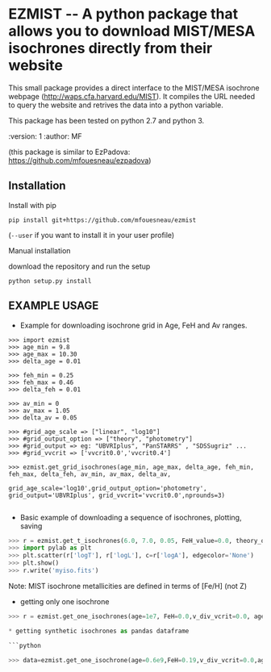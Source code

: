 EZMIST -- A python package that allows you to download MIST/MESA isochrones directly from their website
=======================================================================================================


This small package provides a direct interface to the MIST/MESA isochrone
webpage (http://waps.cfa.harvard.edu/MIST).
It compiles the URL needed to query the website and retrives the data into a
python variable.

This package has been tested on python 2.7 and python 3.

:version: 1
:author: MF

(this package is similar to EzPadova:  https://github.com/mfouesneau/ezpadova)

Installation
------------
Install with pip

```
pip install git+https://github.com/mfouesneau/ezmist
```
(`--user` if you want to install it in your user profile)

Manual installation

download the repository and run the setup

```python setup.py install```



EXAMPLE USAGE
-------------
* Example for downloading isochrone grid  in Age, FeH and Av ranges.
```python3
>>> import ezmist
>>> age_min = 9.8
>>> age_max = 10.30
>>> delta_age = 0.01

>>> feh_min = 0.25
>>> feh_max = 0.46
>>> delta_feh = 0.01

>>> av_min = 0
>>> av_max = 1.05
>>> delta_av = 0.05

>>> #grid_age_scale => ["linear", "log10"]
>>> #grid_output_option => ["theory", "photometry"]
>>> #grid_output => eg: "UBVRIplus", "PanSTARRS" , "SDSSugriz" ...
>>> #grid_vvcrit => ['vvcrit0.0','vvcrit0.4']

>>> ezmist.get_grid_isochrones(age_min, age_max, delta_age, feh_min, feh_max, delta_feh, av_min, av_max, delta_av,
                            grid_age_scale='log10',grid_output_option='photometry', grid_output='UBVRIplus', grid_vvcrit='vvcrit0.0',nprounds=3)


```

* Basic example of downloading a sequence of isochrones, plotting, saving
```python
>>> r = ezmist.get_t_isochrones(6.0, 7.0, 0.05, FeH_value=0.0, theory_output='full')
>>> import pylab as plt
>>> plt.scatter(r['logT'], r['logL'], c=r['logA'], edgecolor='None')
>>> plt.show()
>>> r.write('myiso.fits')
```

Note: MIST isochrone metallicities are defined in terms of [Fe/H] (not Z)

* getting only one isochrone
```python
>>> r = ezmist.get_one_isochrones(age=1e7, FeH=0.0,v_div_vcrit=0.0, age_scale='linear')

* getting synthetic isochrones as pandas dataframe

```python

>>> data=ezmist.get_one_isochrone(age=0.6e9,FeH=0.19,v_div_vcrit=0.0,age_scale='linear',output_option='photometry',output='UBVRIplus').to_pandas()
